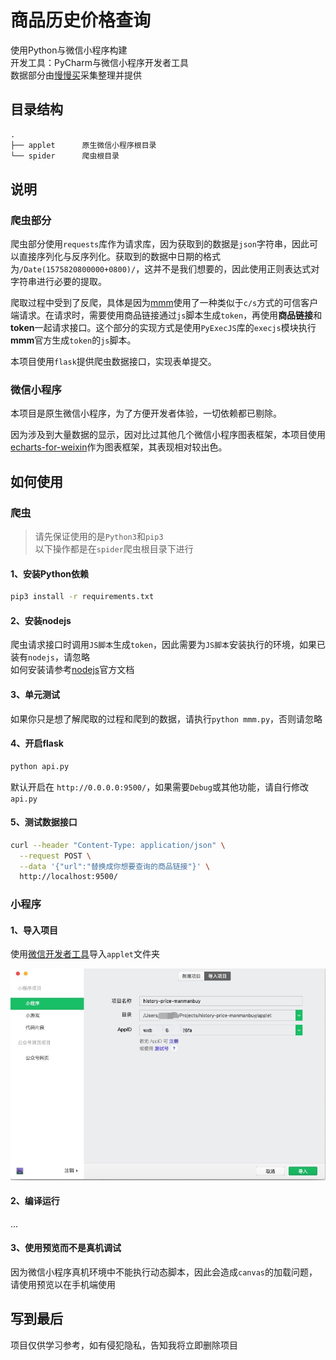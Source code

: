 # 商品历史价格查询

使用Python与微信小程序构建  
开发工具：PyCharm与微信小程序开发者工具  
数据部分由[慢慢买](http://manmanbuy.com/)采集整理并提供  

## 目录结构

``` md
.
├── applet      原生微信小程序根目录
└── spider      爬虫根目录
```

## 说明

### 爬虫部分

爬虫部分使用`requests`库作为请求库，因为获取到的数据是`json`字符串，因此可以直接序列化与反序列化。获取到的数据中日期的格式为`/Date(1575820800000+0800)/`，这并不是我们想要的，因此使用正则表达式对字符串进行必要的提取。  

爬取过程中受到了反爬，具体是因为[mmm](http://manmanbuy.com/)使用了一种类似于`c/s`方式的可信客户端请求。在请求时，需要使用商品链接通过`js`脚本生成`token`，再使用**商品链接**和**token**一起请求接口。这个部分的实现方式是使用`PyExecJS`库的`execjs`模块执行**mmm**官方生成`token`的`js`脚本。  

本项目使用`flask`提供爬虫数据接口，实现表单提交。  

### 微信小程序

本项目是原生微信小程序，为了方便开发者体验，一切依赖都已剔除。  

因为涉及到大量数据的显示，因对比过其他几个微信小程序图表框架，本项目使用[echarts-for-weixin](https://github.com/ecomfe/echarts-for-weixin)作为图表框架，其表现相对较出色。

## 如何使用

### 爬虫

> 请先保证使用的是`Python3`和`pip3`  
> 以下操作都是在`spider`爬虫根目录下进行  

#### 1、安装Python依赖

``` bash
pip3 install -r requirements.txt
```

#### 2、安装nodejs

爬虫请求接口时调用`JS脚本`生成`token`，因此需要为`JS脚本`安装执行的环境，如果已装有`nodejs`，请忽略  
如何安装请参考[nodejs](https://nodejs.org/zh-cn/)官方文档  

#### 3、单元测试

如果你只是想了解爬取的过程和爬到的数据，请执行`python mmm.py`，否则请忽略

#### 4、开启flask

``` bash
python api.py
```

默认开启在 `http://0.0.0.0:9500/`，如果需要`Debug`或其他功能，请自行修改`api.py`

#### 5、测试数据接口

``` bash
curl --header "Content-Type: application/json" \
  --request POST \
  --data '{"url":"替换成你想要查询的商品链接"}' \
  http://localhost:9500/
```

### 小程序

#### 1、导入项目

使用[微信开发者工具](https://developers.weixin.qq.com/miniprogram/dev/devtools/devtools.html)导入`applet`文件夹

![input-wechat](screenshots/input-wechat.jpg)

#### 2、编译运行

...

#### 3、使用预览而不是真机调试

因为微信小程序真机环境中不能执行动态脚本，因此会造成`canvas`的加载问题，请使用预览以在手机端使用

## 写到最后

项目仅供学习参考，如有侵犯隐私，告知我将立即删除项目
